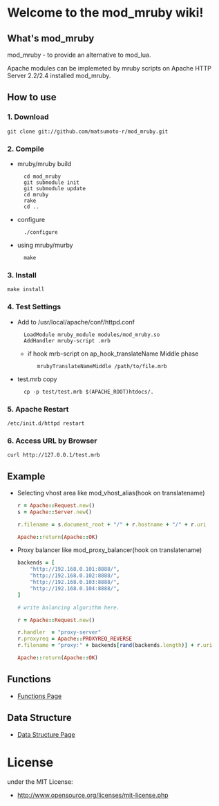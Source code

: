 # Welcome to the mod_mruby wiki!
## What's mod_mruby
mod_mruby - to provide an alternative to mod_lua.

Apache modules can be implemeted by mruby scripts on Apache HTTP Server 2.2/2.4 installed mod_mruby.

## How to use
### 1. Download
    git clone git://github.com/matsumoto-r/mod_mruby.git

### 2. Compile
* mruby/mruby build

        cd mod_mruby
        git submodule init
        git submodule update
        cd mruby
        rake
        cd ..

* configure

        ./configure


* using mruby/murby

        make


### 3. Install
    make install

### 4. Test Settings
* Add to /usr/local/apache/conf/httpd.conf

        LoadModule mruby_module modules/mod_mruby.so
        AddHandler mruby-script .mrb

    * if hook mrb-script on ap_hook_translateName Middle phase

             mrubyTranslateNameMiddle /path/to/file.mrb

* test.mrb copy
        
        cp -p test/test.mrb $(APACHE_ROOT)htdocs/.

### 5. Apache Restart
    /etc/init.d/httpd restart

### 6. Access URL by Browser
    curl http://127.0.0.1/test.mrb

## Example
* Selecting vhost area like mod_vhost_alias(hook on translatename)
    ```ruby
    r = Apache::Request.new()
    s = Apache::Server.new()

    r.filename = s.document_root + "/" + r.hostname + "/" + r.uri

    Apache::return(Apache::OK)
    ```
* Proxy balancer like mod_proxy_balancer(hook on translatename)
    ```ruby
    backends = [
        "http://192.168.0.101:8888/",
        "http://192.168.0.102:8888/",
        "http://192.168.0.103:8888/",
        "http://192.168.0.104:8888/",
    ]
 
    # write balancing algorithm here.
 
    r = Apache::Request.new()
 
    r.handler  = "proxy-server"
    r.proxyreq = Apache::PROXYREQ_REVERSE
    r.filename = "proxy:" + backends[rand(backends.length)] + r.uri
 
    Apache::return(Apache::OK)
    ```

## Functions
* [Functions Page](https://github.com/matsumoto-r/mod_mruby/wiki/Functions)

## Data Structure
* [Data Structure Page](https://github.com/matsumoto-r/mod_mruby/wiki/Data-Structure)

# License
under the MIT License:

* http://www.opensource.org/licenses/mit-license.php

